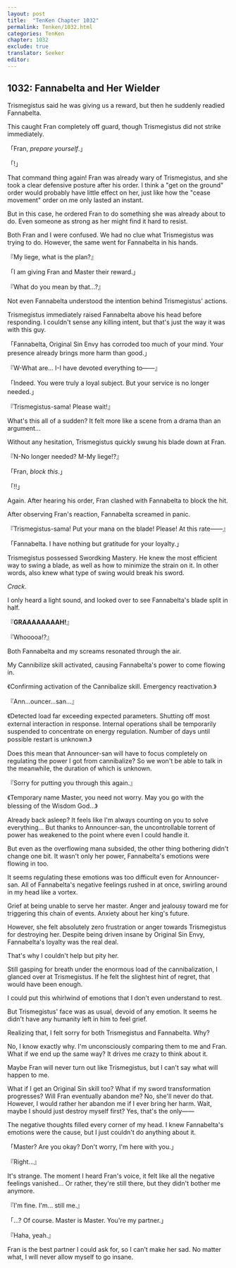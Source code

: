 ```yaml
---
layout: post
title:  "TenKen Chapter 1032"
permalink: Tenken/1032.html
categories: TenKen
chapter: 1032
exclude: true
translator: Seeker
editor: 
---
```

<h2>1032: Fannabelta and Her Wielder</h2>

Trismegistus said he was giving us a reward, but then he suddenly readied Fannabelta.

This caught Fran completely off guard, though Trismegistus did not strike immediately.

「Fran, *prepare yourself*.」

「!」

That command thing again! Fran was already wary of Trismegistus, and she took a clear defensive posture after his order. I think a "get on the ground" order would probably have little effect on her, just like how the "cease movement" order on me only lasted an instant.

But in this case, he ordered Fran to do something she was already about to do. Even someone as strong as her might find it hard to resist.

Both Fran and I were confused. We had no clue what Trismegistus was trying to do. However, the same went for Fannabelta in his hands.

『My liege, what is the plan?』

「I am giving Fran and Master their reward.」

『What do you mean by that...?』

Not even Fannabelta understood the intention behind Trismegistus' actions.

Trismegistus immediately raised Fannabelta above his head before responding. I couldn't sense any killing intent, but that's just the way it was with this guy.

「Fannabelta, Original Sin Envy has corroded too much of your mind. Your presence already brings more harm than good.」

『W-What are... I-I have devoted everything to――』

「Indeed. You were truly a loyal subject. But your service is no longer needed.」

『Trismegistus-sama! Please wait!』

What's this all of a sudden? It felt more like a scene from a drama than an argument...

Without any hesitation, Trismegistus quickly swung his blade down at Fran.

『N-No longer needed? M-My liege!?』

「Fran, *block this*.」

「!!」

Again. After hearing his order, Fran clashed with Fannabelta to block the hit.

After observing Fran's reaction, Fannabelta screamed in panic.

『Trismegistus-sama! Put your mana on the blade! Please! At this rate――』

「Fannabelta. I have nothing but gratitude for your loyalty.」

Trismegistus possessed Swordking Mastery. He knew the most efficient way to swing a blade, as well as how to minimize the strain on it. In other words, also knew what type of swing would break his sword.

*Crack*.

I only heard a light sound, and looked over to see Fannabelta's blade split in half.

『**GRAAAAAAAAH!**』

『Whooooa!?』

Both Fannabelta and my screams resonated through the air.

My Cannibilize skill activated, causing Fannabelta's power to come flowing in.

《Confirming activation of the Cannibalize skill. Emergency reactivation.》

『Ann...ouncer...san...』

《Detected load far exceeding expected parameters. Shutting off most external interaction in response. Internal operations shall be temporarily suspended to concentrate on energy regulation. Number of days until possible restart is unknown.》

Does this mean that Announcer-san will have to focus completely on regulating the power I got from cannibalize? So we won't be able to talk in the meanwhile, the duration of which is unknown.

『Sorry for putting you through this again.』

《Temporary name Master, you need not worry. May you go with the blessing of the Wisdom God...》

Already back asleep? It feels like I'm always counting on you to solve everything... But thanks to Announcer-san, the uncontrollable torrent of power has weakened to the point where even I could handle it.

But even as the overflowing mana subsided, the other thing bothering didn't change one bit. It wasn't only her power, Fannabelta's emotions were flowing in too.

It seems regulating these emotions was too difficult even for Announcer-san. All of Fannabelta's negative feelings rushed in at once, swirling around in my head like a vortex.

Grief at being unable to serve her master. Anger and jealousy toward me for triggering this chain of events. Anxiety about her king's future.

However, she felt absolutely zero frustration or anger towards Trismegistus for destroying her. Despite being driven insane by Original Sin Envy, Fannabelta's loyalty was the real deal.

That's why I couldn't help but pity her.

Still gasping for breath under the enormous load of the cannibalization, I glanced over at Trismegistus. If he felt the slightest hint of regret, that would have been enough.

I could put this whirlwind of emotions that I don't even understand to rest.

But Trismegistus' face was as usual, devoid of any emotion. It seems he didn't have any humanity left in him to feel grief.

Realizing that, I felt sorry for both Trismegistus and Fannabelta. Why?

No, I know exactly why. I'm unconsciously comparing them to me and Fran. What if we end up the same way? It drives me crazy to think about it.

Maybe Fran will never turn out like Trismegistus, but I can't say what will happen to me.

What if I get an Original Sin skill too? What if my sword transformation progresses? Will Fran eventually abandon me? No, she'll never do that. However, I would rather her abandon me if I ever bring her harm. Wait, maybe I should just destroy myself first? Yes, that's the only――

The negative thoughts filled every corner of my head. I knew Fannabelta's emotions were the cause, but I just couldn't do anything about it.

「Master? Are you okay? Don't worry, I'm here with you.」

『Right...』

It's strange. The moment I heard Fran's voice, it felt like all the negative feelings vanished... Or rather, they're still there, but they didn't bother me anymore.

『I'm fine. I'm... still me.』

「...? Of course. Master is Master. You're my partner.」

『Haha, yeah.』

Fran is the best partner I could ask for, so I can't make her sad. No matter what, I will never allow myself to go insane.




